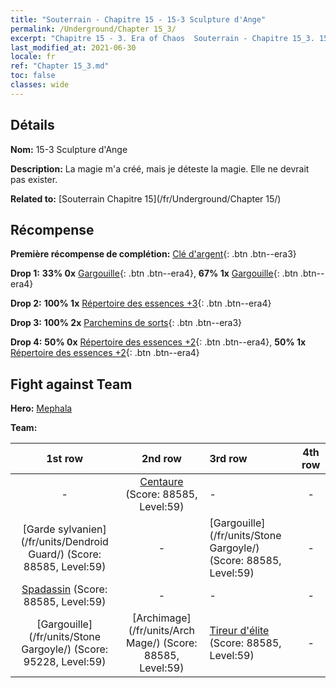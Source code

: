 ```yaml
---
title: "Souterrain - Chapitre 15 - 15-3 Sculpture d'Ange"
permalink: /Underground/Chapter 15_3/
excerpt: "Chapitre 15 - 3. Era of Chaos  Souterrain - Chapitre 15_3. 15-3 Sculpture d'Ange"
last_modified_at: 2021-06-30
locale: fr
ref: "Chapter 15_3.md"
toc: false
classes: wide
---
```


## Détails

 **Nom:** 15-3 Sculpture d'Ange

 **Description:** La magie m'a créé, mais je déteste la magie. Elle ne devrait pas exister.

 **Related to:** [Souterrain Chapitre 15](/fr/Underground/Chapter 15/)

## Récompense

 **Première récompense de complétion:** [Clé d'argent](/ItemsFR/con_693/){: .btn .btn--era3}

 **Drop 1:** **33% 0x** [Gargouille](/ItemsFR/unt_236/){: .btn .btn--era4}, **67% 1x** [Gargouille](/ItemsFR/unt_236/){: .btn .btn--era4}

 **Drop 2:** **100% 1x** [Répertoire des essences +3](/ItemsFR/mat_60/){: .btn .btn--era4}

 **Drop 3:** **100% 2x** [Parchemins de sorts](/ItemsFR/con_694/){: .btn .btn--era3}

 **Drop 4:** **50% 0x** [Répertoire des essences +2](/ItemsFR/mat_53/){: .btn .btn--era4}, **50% 1x** [Répertoire des essences +2](/ItemsFR/mat_53/){: .btn .btn--era4}


## Fight against Team
 **Hero:** [Mephala](/fr/heroes/Mephala/)

 **Team:**


  | 1st row | 2nd row | 3rd row | 4th row |
  |:----:|:----:|:----|:----:|
  | - | [Centaure](/fr/units/Centaur/) (Score: 88585, Level:59)  | - | - |
  | [Garde sylvanien](/fr/units/Dendroid Guard/) (Score: 88585, Level:59)  | - | [Gargouille](/fr/units/Stone Gargoyle/) (Score: 88585, Level:59)  | - |
  | [Spadassin](/fr/units/Swordsman/) (Score: 88585, Level:59)  | - | - | - |
  | [Gargouille](/fr/units/Stone Gargoyle/) (Score: 95228, Level:59)  | [Archimage](/fr/units/Arch Mage/) (Score: 88585, Level:59)  | [Tireur d'élite](/fr/units/Sharpshooter/) (Score: 88585, Level:59)  | - |



